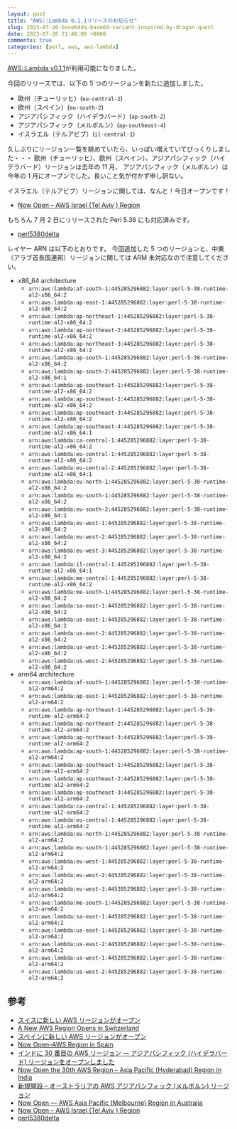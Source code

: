 ```yaml
---
layout: post
title: "AWS::Lambda 0.1.1リリースのお知らせ"
slug: 2023-07-26-base64dq-base64-variant-inspired-by-dragon-quest
date: 2023-07-26 21:48:00 +0900
comments: true
categories: [perl, aws, aws-lambda]
---
```


[AWS::Lambda v0.1.1](https://metacpan.org/release/SHOGO/AWS-Lambda-0.1.1/view/lib/AWS/Lambda.pm)が利用可能になりました。

今回のリリースでは、以下の 5 つのリージョンを新たに追加しました。

- 欧州（チューリッヒ）(`eu-central-2`)
- 欧州（スペイン）(`eu-south-2`)
- アジアパシフィック（ハイデラバード）(`ap-south-2`)
- アジアパシフィック（メルボルン）(`ap-southeast-4`)
- イスラエル（テルアビブ）(`il-central-1`)

久しぶりにリージョン一覧を眺めていたら、いっぱい増えていてびっくりしました・・・
欧州（チューリッヒ）、欧州（スペイン）、アジアパシフィック（ハイデラバード）リージョンは去年の 11 月、
アジアパシフィック（メルボルン）は今年の 1 月にオープンでした。長いこと気が付かず申し訳ない。

イスラエル（テルアビブ）リージョンに関しては、なんと！今日オープンです！

- [Now Open – AWS Israel (Tel Aviv ) Region](https://aws.amazon.com/blogs/aws/now-open-aws-israel-tel-aviv-region/)

もちろん 7 月 2 日にリリースされた Perl 5.38 にも対応済みです。

- [perl5380delta](https://perldoc.perl.org/perl5380delta)

レイヤー ARN は以下のとおりです。
今回追加した 5 つのリージョンと、中東（アラブ首長国連邦）リージョンに関しては ARM 未対応なので注意してください。

- x86_64 architecture
  - `arn:aws:lambda:af-south-1:445285296882:layer:perl-5-38-runtime-al2-x86_64:2`
  - `arn:aws:lambda:ap-east-1:445285296882:layer:perl-5-38-runtime-al2-x86_64:2`
  - `arn:aws:lambda:ap-northeast-1:445285296882:layer:perl-5-38-runtime-al2-x86_64:2`
  - `arn:aws:lambda:ap-northeast-2:445285296882:layer:perl-5-38-runtime-al2-x86_64:2`
  - `arn:aws:lambda:ap-northeast-3:445285296882:layer:perl-5-38-runtime-al2-x86_64:2`
  - `arn:aws:lambda:ap-south-1:445285296882:layer:perl-5-38-runtime-al2-x86_64:2`
  - `arn:aws:lambda:ap-south-2:445285296882:layer:perl-5-38-runtime-al2-x86_64:1`
  - `arn:aws:lambda:ap-southeast-1:445285296882:layer:perl-5-38-runtime-al2-x86_64:2`
  - `arn:aws:lambda:ap-southeast-2:445285296882:layer:perl-5-38-runtime-al2-x86_64:2`
  - `arn:aws:lambda:ap-southeast-3:445285296882:layer:perl-5-38-runtime-al2-x86_64:2`
  - `arn:aws:lambda:ap-southeast-4:445285296882:layer:perl-5-38-runtime-al2-x86_64:1`
  - `arn:aws:lambda:ca-central-1:445285296882:layer:perl-5-38-runtime-al2-x86_64:2`
  - `arn:aws:lambda:eu-central-1:445285296882:layer:perl-5-38-runtime-al2-x86_64:2`
  - `arn:aws:lambda:eu-central-2:445285296882:layer:perl-5-38-runtime-al2-x86_64:1`
  - `arn:aws:lambda:eu-north-1:445285296882:layer:perl-5-38-runtime-al2-x86_64:2`
  - `arn:aws:lambda:eu-south-1:445285296882:layer:perl-5-38-runtime-al2-x86_64:2`
  - `arn:aws:lambda:eu-south-2:445285296882:layer:perl-5-38-runtime-al2-x86_64:1`
  - `arn:aws:lambda:eu-west-1:445285296882:layer:perl-5-38-runtime-al2-x86_64:2`
  - `arn:aws:lambda:eu-west-2:445285296882:layer:perl-5-38-runtime-al2-x86_64:2`
  - `arn:aws:lambda:eu-west-3:445285296882:layer:perl-5-38-runtime-al2-x86_64:2`
  - `arn:aws:lambda:il-central-1:445285296882:layer:perl-5-38-runtime-al2-x86_64:1`
  - `arn:aws:lambda:me-central-1:445285296882:layer:perl-5-38-runtime-al2-x86_64:2`
  - `arn:aws:lambda:me-south-1:445285296882:layer:perl-5-38-runtime-al2-x86_64:2`
  - `arn:aws:lambda:sa-east-1:445285296882:layer:perl-5-38-runtime-al2-x86_64:2`
  - `arn:aws:lambda:us-east-1:445285296882:layer:perl-5-38-runtime-al2-x86_64:2`
  - `arn:aws:lambda:us-east-2:445285296882:layer:perl-5-38-runtime-al2-x86_64:2`
  - `arn:aws:lambda:us-west-1:445285296882:layer:perl-5-38-runtime-al2-x86_64:2`
  - `arn:aws:lambda:us-west-2:445285296882:layer:perl-5-38-runtime-al2-x86_64:2`
- arm64 architecture
  - `arn:aws:lambda:af-south-1:445285296882:layer:perl-5-38-runtime-al2-arm64:2`
  - `arn:aws:lambda:ap-east-1:445285296882:layer:perl-5-38-runtime-al2-arm64:2`
  - `arn:aws:lambda:ap-northeast-1:445285296882:layer:perl-5-38-runtime-al2-arm64:2`
  - `arn:aws:lambda:ap-northeast-2:445285296882:layer:perl-5-38-runtime-al2-arm64:2`
  - `arn:aws:lambda:ap-northeast-3:445285296882:layer:perl-5-38-runtime-al2-arm64:2`
  - `arn:aws:lambda:ap-south-1:445285296882:layer:perl-5-38-runtime-al2-arm64:2`
  - `arn:aws:lambda:ap-southeast-1:445285296882:layer:perl-5-38-runtime-al2-arm64:2`
  - `arn:aws:lambda:ap-southeast-2:445285296882:layer:perl-5-38-runtime-al2-arm64:2`
  - `arn:aws:lambda:ap-southeast-3:445285296882:layer:perl-5-38-runtime-al2-arm64:2`
  - `arn:aws:lambda:ca-central-1:445285296882:layer:perl-5-38-runtime-al2-arm64:2`
  - `arn:aws:lambda:eu-central-1:445285296882:layer:perl-5-38-runtime-al2-arm64:2`
  - `arn:aws:lambda:eu-north-1:445285296882:layer:perl-5-38-runtime-al2-arm64:2`
  - `arn:aws:lambda:eu-south-1:445285296882:layer:perl-5-38-runtime-al2-arm64:2`
  - `arn:aws:lambda:eu-west-1:445285296882:layer:perl-5-38-runtime-al2-arm64:2`
  - `arn:aws:lambda:eu-west-2:445285296882:layer:perl-5-38-runtime-al2-arm64:2`
  - `arn:aws:lambda:eu-west-3:445285296882:layer:perl-5-38-runtime-al2-arm64:2`
  - `arn:aws:lambda:me-south-1:445285296882:layer:perl-5-38-runtime-al2-arm64:2`
  - `arn:aws:lambda:sa-east-1:445285296882:layer:perl-5-38-runtime-al2-arm64:2`
  - `arn:aws:lambda:us-east-1:445285296882:layer:perl-5-38-runtime-al2-arm64:2`
  - `arn:aws:lambda:us-east-2:445285296882:layer:perl-5-38-runtime-al2-arm64:2`
  - `arn:aws:lambda:us-west-1:445285296882:layer:perl-5-38-runtime-al2-arm64:2`
  - `arn:aws:lambda:us-west-2:445285296882:layer:perl-5-38-runtime-al2-arm64:2`

## 参考

- [スイスに新しい AWS リージョンがオープン](https://aws.amazon.com/jp/blogs/news/a-new-aws-region-opens-in-switzerland/)
- [A New AWS Region Opens in Switzerland](https://aws.amazon.com/blogs/aws/a-new-aws-region-opens-in-switzerland/)
- [スペインに新しい AWS リージョンがオープン](https://aws.amazon.com/jp/blogs/news/now-open-aws-region-in-spain/)
- [Now Open–AWS Region in Spain](https://aws.amazon.com/blogs/aws/now-open-aws-region-in-spain/)
- [インドに 30 番目の AWS リージョン — アジアパシフィック (ハイデラバード) リージョンをオープンしました](https://aws.amazon.com/jp/blogs/news/now-open-the-30th-aws-region-asia-pacific-hyderabad-region-in-india/)
- [Now Open the 30th AWS Region – Asia Pacific (Hyderabad) Region in India](https://aws.amazon.com/blogs/aws/now-open-the-30th-aws-region-asia-pacific-hyderabad-region-in-india/)
- [新規開設 – オーストラリアの AWS アジアパシフィック (メルボルン) リージョン](https://aws.amazon.com/jp/blogs/news/now-open-aws-asia-pacific-melbourne-region-in-australia/)
- [Now Open — AWS Asia Pacific (Melbourne) Region in Australia](https://aws.amazon.com/blogs/aws/now-open-aws-asia-pacific-melbourne-region-in-australia/)
- [Now Open – AWS Israel (Tel Aviv ) Region](https://aws.amazon.com/blogs/aws/now-open-aws-israel-tel-aviv-region/)
- [perl5380delta](https://perldoc.perl.org/perl5380delta)
